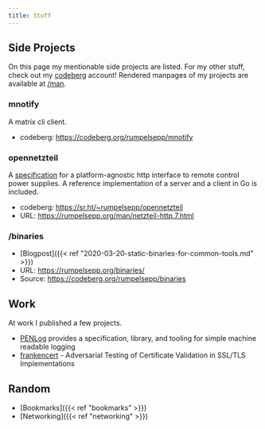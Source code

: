 ```yaml
---
title: Stuff
---
```


## Side Projects

On this page my mentionable side projects are listed.
For my other stuff, check out my [codeberg](https://codeberg.org/rumpelsepp) account!
Rendered manpages of my projects are available at [/man](https://rumpelsepp.org/man).

### mnotify

A matrix cli client.

* codeberg: https://codeberg.org/rumpelsepp/mnotify

### opennetzteil

A [specification](https://rumpelsepp.org/man/netzteil-http.7.html) for a platform-agnostic http interface to remote control power supplies.
A reference implementation of a server and a client in Go is included.

* codeberg: https://sr.ht/~rumpelsepp/opennetzteil
* URL: https://rumpelsepp.org/man/netzteil-http.7.html

### /binaries

* [Blogpost]({{< ref "2020-03-20-static-binaries-for-common-tools.md" >}})
* URL: https://rumpelsepp.org/binaries/
* Source: https://codeberg.org/rumpelsepp/binaries

## Work

At work I published a few projects.

* [PENLog](https://github.com/Fraunhofer-AISEC/penlog) provides a specification, library, and tooling for simple machine readable logging
* [frankencert](https://github.com/Fraunhofer-AISEC/frankencert) - Adversarial Testing of Certificate Validation in SSL/TLS Implementations

## Random

* [Bookmarks]({{< ref "bookmarks" >}})
* [Networking]({{< ref "networking" >}})
